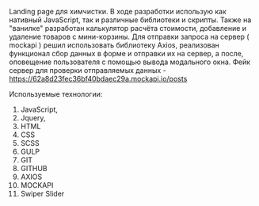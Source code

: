 Landing page для химчистки. В ходе разработки использую как нативный JavaScript, так и различные библиотеки и скрипты. Также на "ванилке" разработан калькулятор расчёта стоимости, добавление и удаление товаров с мини-корзины. Для отправки запроса на сервер ( mockapi ) решил использовать библиотеку Axios, реализован функционал сбор данных в форме и отправки их на сервер, а после, оповещение пользователя с помощью вывода модального окна. Фейк сервер для проверки отправляемых данных - https://62a8d23fec36bf40bdaec29a.mockapi.io/posts 

Используемые технологии:
1. JavaScript,
2. Jquery,
3. HTML
4. CSS
5. SCSS
6. GULP
7. GIT
8. GITHUB
9. AXIOS
10. MOCKAPI
11. Swiper Slider
